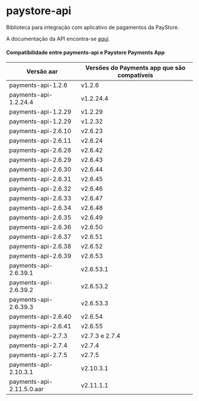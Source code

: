 # paystore-api
Biblioteca para integração com aplicativo de pagamentos da PayStore.

A documentação da API encontra-se [aqui](http://177.69.97.18:6655).




#### Compatibilidade entre payments-api e Paystore Payments App
| Versão aar              | Versões do Payments app que são compatíveis |
| ----------------------- | -------------------------------             |
| payments-api-1.2.6      | v1.2.6                                      |
| payments-api-1.2.24.4   | v1.2.24.4                                   |
| payments-api-1.2.29     | v1.2.29                                     |
| payments-api-1.2.29     | v1.2.32                                     |
| payments-api-2.6.10     | v2.6.23                                     |
| payments-api-2.6.11     | v2.6.24                                     |
| payments-api-2.6.28     | v2.6.42                                     |
| payments-api-2.6.29     | v2.6.43                                     |
| payments-api-2.6.30     | v2.6.44                                     |
| payments-api-2.6.31     | v2.6.45                                     |
| payments-api-2.6.32     | v2.6.46                                     |
| payments-api-2.6.33     | v2.6.47                                     |
| payments-api-2.6.34     | v2.6.48                                     |
| payments-api-2.6.35     | v2.6.49                                     |
| payments-api-2.6.36     | v2.6.50                                     |
| payments-api-2.6.37     | v2.6.51                                     |
| payments-api-2.6.38     | v2.6.52                                     |
| payments-api-2.6.39     | v2.6.53                                     |
| payments-api-2.6.39.1   | v2.6.53.1                                   |
| payments-api-2.6.39.2   | v2.6.53.2                                   |
| payments-api-2.6.39.3   | v2.6.53.3                                   |
| payments-api-2.6.40     | v2.6.54                                     |
| payments-api-2.6.41     | v2.6.55                                     |
| payments-api-2.7.3      | v2.7.3 e 2.7.4                              |
| payments-api-2.7.4      | v2.7.4                                      |
| payments-api-2.7.5      | v2.7.5                                      |
| payments-api-2.10.3.1   | v2.10.3.1                                   |
| payments-api-2.11.5.0.aar | v2.11.1.1                                 | 



